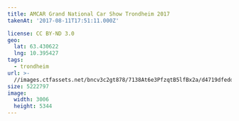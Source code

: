 ```yaml
---
title: AMCAR Grand National Car Show Trondheim 2017
takenAt: '2017-08-11T17:51:11.000Z'

license: CC BY-ND 3.0
geo:
  lat: 63.430622
  lng: 10.395427
tags:
  - trondheim
url: >-
  //images.ctfassets.net/bncv3c2gt878/7138At6e3PfzqtB5lfBx2a/d4719dfedd0ab7aa3b24b9cc339157be/amcar-grand-national-car-show-trondheim-2017_35673419884_o
size: 5222797
image:
  width: 3006
  height: 5344
---
```

